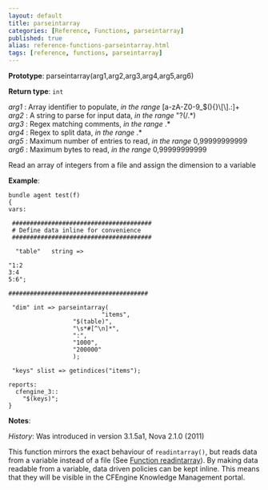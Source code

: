```yaml
---
layout: default
title: parseintarray
categories: [Reference, Functions, parseintarray]
published: true
alias: reference-functions-parseintarray.html
tags: [reference, functions, parseintarray]
---
```




**Prototype**: parseintarray(arg1,arg2,arg3,arg4,arg5,arg6) 

**Return type**: `int`

  
 *arg1* : Array identifier to populate, *in the range*
[a-zA-Z0-9\_\$(){}\\[\\].:]+   
 *arg2* : A string to parse for input data, *in the range* "?(/.\*)   
 *arg3* : Regex matching comments, *in the range* .\*   
 *arg4* : Regex to split data, *in the range* .\*   
 *arg5* : Maximum number of entries to read, *in the range*
0,99999999999   
 *arg6* : Maximum bytes to read, *in the range* 0,99999999999   

Read an array of integers from a file and assign the dimension to a
variable

**Example**:  
   

```cf3
bundle agent test(f) 
{
vars:

 #######################################
 # Define data inline for convenience
 #######################################

  "table"   string => 

"1:2
3:4
5:6";

#######################################

 "dim" int => parseintarray(
                          "items",
                  "$(table)",
                  "\s*#[^\n]*",
                  ":",
                  "1000",
                  "200000"
                  );

 "keys" slist => getindices("items");

reports:
  cfengine_3::
    "$(keys)";
}
```

**Notes**:  
   

*History*: Was introduced in version 3.1.5a1, Nova 2.1.0 (2011)

This function mirrors the exact behaviour of `readintarray()`, but reads
data from a variable instead of a file (See [Function
readintarray](#Function-readintarray)). By making data readable from a
variable, data driven policies can be kept inline. This means that they
will be visible in the CFEngine Knowledge Management portal.

